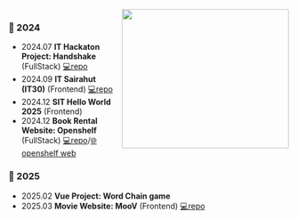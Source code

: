 <a href="https://www.gitanimals.org/en_US?utm_medium=image&utm_source=Jet1a&utm_content=line">
  <img
    src="https://render.gitanimals.org/lines/Jet1a?pet-id=655798406338959069"
    width="300"
    height="250"
    align="right"
  />
</a>

### 🐾 2024 

- 2024.07 **IT Hackaton Project: Handshake** (FullStack) [💻repo](https://github.com/Jet1a/handshake-project)
- 2024.09 **IT Sairahut (IT30)** (Frontend) [💻repo](https://github.com/Jet1a/sairahut-app)
- 2024.12 **SIT Hello World 2025** (Frontend)
- 2024.12 **Book Rental Website: Openshelf** (FullStack) [💻repo](https://github.com/Jet1a/openshelf)/[🌐openshelf web](https://openshelf-bay.vercel.app/)
 
### 👣 2025
- 2025.02 **Vue Project: Word Chain game**
- 2025.03 **Movie Website: MooV** (Frontend) [💻repo](https://github.com/Jet1a/MooV)
